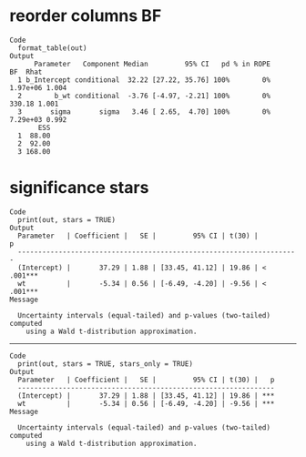 # reorder columns BF

    Code
      format_table(out)
    Output
          Parameter   Component Median         95% CI   pd % in ROPE       BF  Rhat
      1 b_Intercept conditional  32.22 [27.22, 35.76] 100%        0% 1.97e+06 1.004
      2        b_wt conditional  -3.76 [-4.97, -2.21] 100%        0%   330.18 1.001
      3       sigma       sigma   3.46 [ 2.65,  4.70] 100%        0% 7.29e+03 0.992
           ESS
      1  88.00
      2  92.00
      3 168.00

# significance stars

    Code
      print(out, stars = TRUE)
    Output
      Parameter   | Coefficient |   SE |         95% CI | t(30) |         p
      ---------------------------------------------------------------------
      (Intercept) |       37.29 | 1.88 | [33.45, 41.12] | 19.86 | < .001***
      wt          |       -5.34 | 0.56 | [-6.49, -4.20] | -9.56 | < .001***
    Message
      
      Uncertainty intervals (equal-tailed) and p-values (two-tailed) computed
        using a Wald t-distribution approximation.

---

    Code
      print(out, stars = TRUE, stars_only = TRUE)
    Output
      Parameter   | Coefficient |   SE |         95% CI | t(30) |   p
      ---------------------------------------------------------------
      (Intercept) |       37.29 | 1.88 | [33.45, 41.12] | 19.86 | ***
      wt          |       -5.34 | 0.56 | [-6.49, -4.20] | -9.56 | ***
    Message
      
      Uncertainty intervals (equal-tailed) and p-values (two-tailed) computed
        using a Wald t-distribution approximation.

